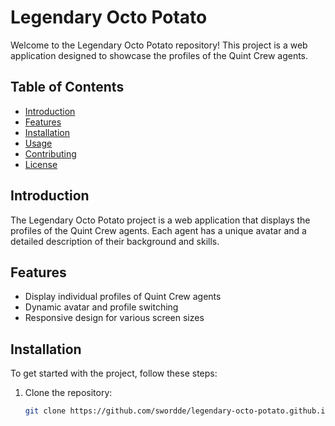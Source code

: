 # Legendary Octo Potato

Welcome to the Legendary Octo Potato repository! This project is a web application designed to showcase the profiles of the Quint Crew agents.

## Table of Contents

- [Introduction](#introduction)
- [Features](#features)
- [Installation](#installation)
- [Usage](#usage)
- [Contributing](#contributing)
- [License](#license)

## Introduction

The Legendary Octo Potato project is a web application that displays the profiles of the Quint Crew agents. Each agent has a unique avatar and a detailed description of their background and skills.

## Features

- Display individual profiles of Quint Crew agents
- Dynamic avatar and profile switching
- Responsive design for various screen sizes

## Installation

To get started with the project, follow these steps:

1. Clone the repository:
   ```bash
   git clone https://github.com/swordde/legendary-octo-potato.github.io.git
